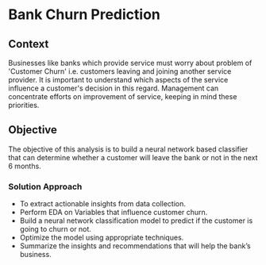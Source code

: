 # Bank Churn Prediction
## Context
Businesses like banks which provide service must worry about problem of 'Customer Churn' i.e. customers leaving and joining another service provider. It is important to understand which aspects of the service influence a customer's decision in this regard. Management can concentrate efforts on improvement of service, keeping in mind these priorities.
## Objective
The objective of this analysis is to build a neural network based classifier that can determine whether a customer will leave the bank or not in the next 6 months.
### Solution Approach
* To extract actionable insights from data collection.
* Perform EDA on Variables that influence customer churn.
* Build a neural network classification model to predict if the customer is going to churn or not.
* Optimize the model using appropriate techniques.
* Summarize the insights and recommendations that will help the bank’s business.
